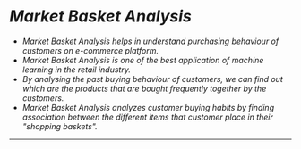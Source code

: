 # _Market Basket Analysis_
- _Market Basket Analysis helps in understand purchasing behaviour of customers on e-commerce platform._
- _Market Basket Analysis is one of the best application of machine learning in the retail industry._
- _By analysing the past buying behaviour of customers, we can find out which are the products that are bought frequently together by the customers._
- _Market Basket Analysis analyzes customer buying habits by finding association between the different items that customer place in their "shopping baskets"._

---
